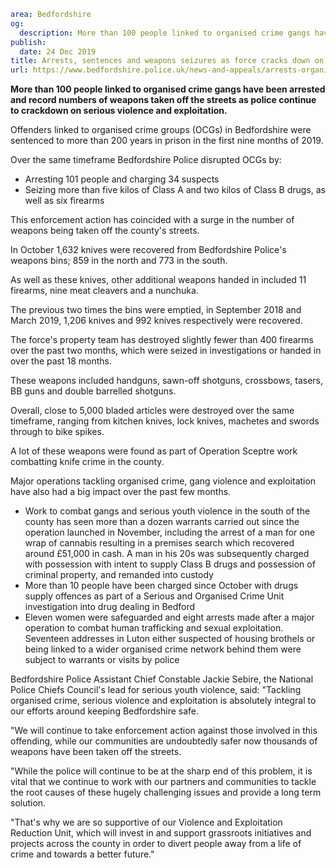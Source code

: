 ```yaml
area: Bedfordshire
og:
  description: More than 100 people linked to organised crime gangs have been arrested and record numbers of weapons taken off the streets as we continue to crackdown on serious violence and exploitation.
publish:
  date: 24 Dec 2019
title: Arrests, sentences and weapons seizures as force cracks down on organised crime
url: https://www.bedfordshire.police.uk/news-and-appeals/arrests-organised-crime-dec2019
```

**More than 100 people linked to organised crime gangs have been arrested and record numbers of weapons taken off the streets as police continue to crackdown on serious violence and exploitation.**

Offenders linked to organised crime groups (OCGs) in Bedfordshire were sentenced to more than 200 years in prison in the first nine months of 2019.

Over the same timeframe Bedfordshire Police disrupted OCGs by:

 * Arresting 101 people and charging 34 suspects
 * Seizing more than five kilos of Class A and two kilos of Class B drugs, as well as six firearms

This enforcement action has coincided with a surge in the number of weapons being taken off the county's streets.

In October 1,632 knives were recovered from Bedfordshire Police's weapons bins; 859 in the north and 773 in the south.

As well as these knives, other additional weapons handed in included 11 firearms, nine meat cleavers and a nunchuka.

The previous two times the bins were emptied, in September 2018 and March 2019, 1,206 knives and 992 knives respectively were recovered.

The force's property team has destroyed slightly fewer than 400 firearms over the past two months, which were seized in investigations or handed in over the past 18 months.

These weapons included handguns, sawn-off shotguns, crossbows, tasers, BB guns and double barrelled shotguns.

Overall, close to 5,000 bladed articles were destroyed over the same timeframe, ranging from kitchen knives, lock knives, machetes and swords through to bike spikes.

A lot of these weapons were found as part of Operation Sceptre work combatting knife crime in the county.

Major operations tackling organised crime, gang violence and exploitation have also had a big impact over the past few months.

 * Work to combat gangs and serious youth violence in the south of the county has seen more than a dozen warrants carried out since the operation launched in November, including the arrest of a man for one wrap of cannabis resulting in a premises search which recovered around £51,000 in cash. A man in his 20s was subsequently charged with possession with intent to supply Class B drugs and possession of criminal property, and remanded into custody
 * More than 10 people have been charged since October with drugs supply offences as part of a Serious and Organised Crime Unit investigation into drug dealing in Bedford
 * Eleven women were safeguarded and eight arrests made after a major operation to combat human trafficking and sexual exploitation. Seventeen addresses in Luton either suspected of housing brothels or being linked to a wider organised crime network behind them were subject to warrants or visits by police

Bedfordshire Police Assistant Chief Constable Jackie Sebire, the National Police Chiefs Council's lead for serious youth violence, said: "Tackling organised crime, serious violence and exploitation is absolutely integral to our efforts around keeping Bedfordshire safe.

"We will continue to take enforcement action against those involved in this offending, while our communities are undoubtedly safer now thousands of weapons have been taken off the streets.

"While the police will continue to be at the sharp end of this problem, it is vital that we continue to work with our partners and communities to tackle the root causes of these hugely challenging issues and provide a long term solution.

"That's why we are so supportive of our Violence and Exploitation Reduction Unit, which will invest in and support grassroots initiatives and projects across the county in order to divert people away from a life of crime and towards a better future."
